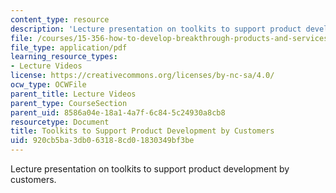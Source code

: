 ```yaml
---
content_type: resource
description: 'Lecture presentation on toolkits to support product development by customers. '
file: /courses/15-356-how-to-develop-breakthrough-products-and-services-spring-2012/920cb5ba3db063188cd01830349bf3be_MIT15_356S12_lec04.pdf
file_type: application/pdf
learning_resource_types:
- Lecture Videos
license: https://creativecommons.org/licenses/by-nc-sa/4.0/
ocw_type: OCWFile
parent_title: Lecture Videos
parent_type: CourseSection
parent_uid: 8586a04e-18a1-4a7f-6c84-5c24930a8cb8
resourcetype: Document
title: Toolkits to Support Product Development by Customers
uid: 920cb5ba-3db0-6318-8cd0-1830349bf3be
---
```

Lecture presentation on toolkits to support product development by customers. 